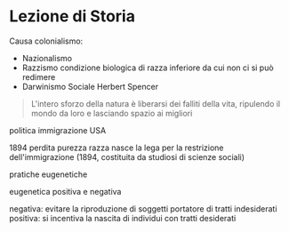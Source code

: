# Lezione di Storia

Causa colonialismo:
* Nazionalismo
* Razzismo condizione biologica di razza inferiore da cui non ci si può redimere
* Darwinismo Sociale    Herbert Spencer
> L'intero sforzo della natura è liberarsi dei falliti della vita, ripulendo il mondo da loro e lasciando spazio ai migliori


politica immigrazione USA 

1894 
perdita purezza razza
nasce la lega per la restrizione dell'immigrazione (1894, costituita da studiosi di scienze sociali)


pratiche eugenetiche

eugenetica positiva e negativa

negativa: evitare la riproduzione di soggetti portatore di tratti indesiderati
positiva: si incentiva la nascita di individui con tratti desiderati
<!--stackedit_data:
eyJoaXN0b3J5IjpbMzA2NTIxNTc3LDI1Mjg0MDAyOSwxNTQ4NT
E0ODc0XX0=
-->